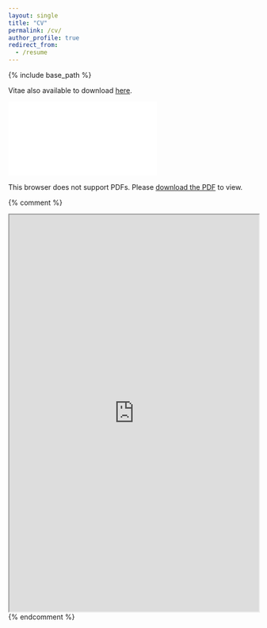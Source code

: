 ```yaml
---
layout: single
title: "CV"
permalink: /cv/
author_profile: true
redirect_from:
  - /resume
---
```


{% include base_path %}

Vitae also available to download [here](../files/jcv.pdf).

<object data="../files/jcv.pdf" type="application/pdf" width="700px" height="700px">
    <embed src="../files/jcv.pdf">
        <p>This browser does not support PDFs. Please <a href="../files/jcv.pdf">download the PDF</a> to view.</p>
    </embed>
</object>

{% comment %}
<iframe src="https://drive.google.com/file/d/1haaQPgAMkOqouNhVPiB8EHmol-okyQOy/preview" width="100%" height = "800"></iframe>
{% endcomment %}


